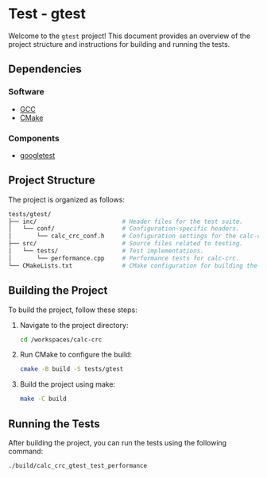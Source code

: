 # Test - gtest

Welcome to the `gtest` project! This document provides an overview of the project structure and instructions for building and running the tests.

## Dependencies

### Software

- [GCC](https://gcc.gnu.org/)
- [CMake](https://cmake.org/)

### Components

- [googletest](https://github.com/google/googletest/)

## Project Structure

The project is organized as follows:

```bash
tests/gtest/
├── inc/                        # Header files for the test suite.
│   └── conf/                   # Configuration-specific headers.
│       └── calc_crc_conf.h     # Configuration settings for the calc-crc library.
├── src/                        # Source files related to testing.
│   └── tests/                  # Test implementations.
│       └── performance.cpp     # Performance tests for calc-crc.
└── CMakeLists.txt              # CMake configuration for building the test suite.
```

## Building the Project

To build the project, follow these steps:

1. Navigate to the project directory:
   ```bash
   cd /workspaces/calc-crc
   ```

3. Run CMake to configure the build:
   ```bash
   cmake -B build -S tests/gtest
   ```

4. Build the project using make:
   ```bash
   make -C build
   ```

## Running the Tests

After building the project, you can run the tests using the following command:
```bash
./build/calc_crc_gtest_test_performance
```